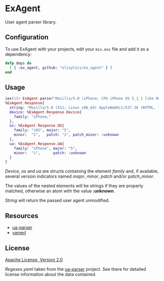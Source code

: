 # ExAgent

User agent parser library.


## Configuration

To use ExAgent with your projects, edit your `mix.exs` file and add it as a
dependency:

```elixir
defp deps do
  [ { :ex_agent, github: "elixytics/ex_agent" } ]
end
```


## Usage

```elixir
iex(1)> ExAgent.parse("Mozilla/5.0 (iPhone; CPU iPhone OS 5_1_1 like Mac OS X) AppleWebKit/534.46 (KHTML, like Gecko) Version/5.1 Mobile/9B206 Safari/7534.48.3")
%ExAgent.Response{
  string: "Mozilla/5.0 (X11; Linux x86_64) AppleWebKit/537.36 (KHTML, like Gecko) Chrome/31.0.1650.63 Safari/537.36",
  device: %ExAgent.Response.Device{
    family: "iPhone;"
  },
  os: %ExAgent.Response.OS{
    family: "iOS", major: "5",
    minor:  "1",   patch: "1", patch_minor: :unknown
  },
  ua: %ExAgent.Response.UA{
    family: "iPhone", major: "5",
    minor:  "1",      patch: :unknown
  }
}
```

_Device_, _os_ and _ua_ are structs containing the element _family_ and, if
available, several version indicators named _major_, _minor_, _patch_ and/or
_patch\_minor_.

The values of the nested elements will be strings if they are properly matched,
otherwise an atom with the value __:unknown__.

_String_ will return the passed user agent unmodified.


## Resources

- [ua-parser](https://github.com/tobie/ua-parser)
- [yamerl](https://github.com/yakaz/yamerl)


## License

[Apache License, Version 2.0](http://www.apache.org/licenses/LICENSE-2.0)

_Regexes.yaml_ taken from the [ua-parser](https://github.com/tobie/ua-parser)
project. See there for detailed license information about the data contained.
